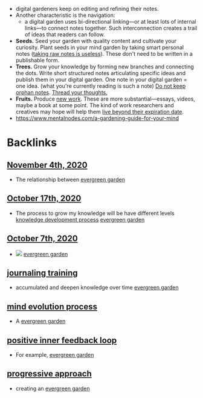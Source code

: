 - digital gardeners keep on editing and refining their notes.
- Another characteristic is the navigation:
    - a digital garden uses bi-directional linking—or at least lots of internal links—to connect notes together. Such interconnection creates a trail of ideas that readers can follow.
- **Seeds.** Seed your garden with quality content and cultivate your curiosity. Plant seeds in your mind garden by taking smart personal notes ([taking raw notes is useless](https://www.mentalnodes.com/taking-raw-notes-is-useless)). These don't need to be written in a publishable form.
- **Trees.** Grow your knowledge by forming new branches and connecting the dots. Write short structured notes articulating specific ideas and publish them in your digital garden. One note in your digital garden = one idea. (what you're currently reading is such a note) [Do not keep orphan notes](https://www.mentalnodes.com/do-not-keep-orphan-notes). [Thread your thoughts.](https://www.mentalnodes.com/threaded-thinking-instead-of-linear-thinking)
- **Fruits.** Produce [new work](https://www.mentalnodes.com/on-the-newness-of-ideas). These are more substantial—essays, videos, maybe a book at some point. The kind of work researchers and creatives may hope will help them [live beyond their expiration date](https://www.mentalnodes.com/living-beyond-your-expiration-date).
- https://www.mentalnodes.com/a-gardening-guide-for-your-mind

# Backlinks
## [November 4th, 2020](<November 4th, 2020.md>)
- The relationship between [evergreen garden](<evergreen garden.md>)

## [October 17th, 2020](<October 17th, 2020.md>)
- The process to grow my knowledge will be have different levels [knowledge development process](<knowledge development process.md>) [evergreen garden](<evergreen garden.md>)

## [October 7th, 2020](<October 7th, 2020.md>)
- ![](https://firebasestorage.googleapis.com/v0/b/firescript-577a2.appspot.com/o/imgs%2Fapp%2FNgoctien%2FkA2aftsAO4.png?alt=media&token=5cb97501-2f85-4df2-b770-564661cd7d9e) [evergreen garden](<evergreen garden.md>)

## [journaling training](<journaling training.md>)
- accumulated and deepen knowledge over time [evergreen garden](<evergreen garden.md>)

## [mind evolution process](<mind evolution process.md>)
- A [evergreen garden](<evergreen garden.md>)

## [positive inner feedback loop](<positive inner feedback loop.md>)
- For example, [evergreen garden](<evergreen garden.md>)

## [progressive approach](<progressive approach.md>)
- creating an [evergreen garden](<evergreen garden.md>)


